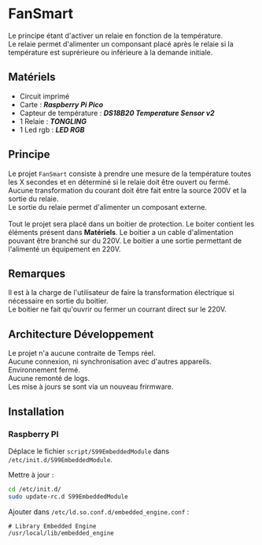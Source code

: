 # FanSmart
Le principe étant d'activer un relaie en fonction de la température.<br>
Le relaie permet d'alimenter un componsant placé après le relaie si la température est suprérieure
ou inférieure à la demande initiale.<br>

## Matériels
* Circuit imprimé
* Carte                  : ***Raspberry Pi Pico***
* Capteur de température : ***DS18B20 Temperature Sensor v2***
* 1 Relaie               : ***TONGLING***
* 1 Led rgb              : ***LED RGB***

## Principe
Le projet `FanSmart` consiste à prendre une mesure de la température toutes les X secondes
et en déterminé si le relaie doit être ouvert ou fermé.<br>
Aucune transformation du courant doit être fait entre la source 200V et la sortie du relaie.<br>
Le sortie du relaie permet d'alimenter un composant externe.<br>
<br>
Tout le projet sera placé dans un boitier de protection.
Le boiter contient les éléments présent dans **Matériels**.
Le boitier a un cable d'alimentation pouvant être branché sur du 220V.
Le boitier a une sortie permettant de l'alimenté un équipement en 220V.

## Remarques
Il est à la charge de l'utilisateur de faire la transformation électrique si nécessaire en sortie du boitier.<br>
Le boitier ne fait qu'ouvrir ou fermer un courrant direct sur le 220V.<br>

## Architecture Développement
Le projet n'a aucune contraite de Temps réel.<br>
Aucune connexion, ni synchronisation avec d'autres appareils.<br>
Environnement fermé.<br>
Aucune remonté de logs.<br>
Les mise à jours se sont via un nouveau frirmware.<br>

## Installation

### Raspberry PI
Déplace le fichier `script/S99EmbeddedModule` dans `/etc/init.d/S99EmbeddedModule`.<br>

Mettre à jour :
```sh
cd /etc/init.d/
sudo update-rc.d S99EmbeddedModule
```

Ajouter dans `/etc/ld.so.conf.d/embedded_engine.conf` :
```
# Library Embedded Engine
/usr/local/lib/embedded_engine
```
